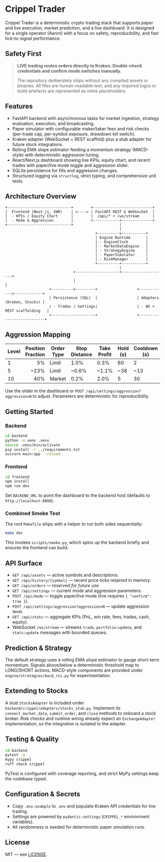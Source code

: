 # Crippel Trader

Crippel Trader is a deterministic crypto trading stack that supports paper and live execution, market prediction, and a live dashboard. It is designed for a single operator (Aaron) with a focus on safety, reproducibility, and fast tick-to-signal performance.

## Safety First

> **LIVE trading routes orders directly to Kraken. Double-check credentials and confirm mode switches manually.**
>
> The repository deliberately ships without any compiled assets or binaries. All files are human-readable text, and any required logos or build artefacts are represented as inline placeholders.

## Features

- FastAPI backend with asynchronous tasks for market ingestion, strategy evaluation, execution, and broadcasting.
- Paper simulator with configurable maker/taker fees and risk checks (per-trade cap, per-symbol exposure, drawdown kill switch).
- Kraken adapter (WebSocket + REST scaffold) plus a stub adapter for future stock integrations.
- Rolling EMA slope estimator feeding a momentum strategy (MACD-style) with deterministic aggression tuning.
- React/Next.js dashboard showing live KPIs, equity chart, and recent trades with paper/live mode toggle and aggression slider.
- SQLite persistence for fills and aggression changes.
- Structured logging via `structlog`, strict typing, and comprehensive unit tests.

## Architecture Overview

```
+-----------------------------+        +---------------------------+
|  Frontend (Next.js, SWR)    | <----> | FastAPI REST & WebSocket  |
|  - KPIs / Equity Chart      |        |  /api/* + /ws/stream      |
|  - Mode & Aggression        |        +------------+--------------+
+-----------------------------+                     |
                                                    |
                                         +----------v-----------+
                                         | Engine Runtime       |
                                         | - EngineClock        |
                                         | - MarketDataEngine   |
                                         | - StrategyEngine     |
                                         | - PaperSimulator     |
                                         | - RiskManager        |
                                         +----------+-----------+
                                                    |
                               +--------------------+--------------------+
                               |                                         |
                    +----------v---------+                  +------------v-------------+
                    | Persistence (SQL)  |                  | Adapters (Kraken, Stocks) |
                    | - Trades / Settings|                  | - WS + REST scaffolding   |
                    +--------------------+                  +---------------------------+
```

## Aggression Mapping

| Level | Position Fraction | Order Type | Stop Distance | Take Profit | Hold (s) | Cooldown (s) | Signal Threshold |
|-------|------------------:|------------|---------------|-------------|----------|--------------|------------------|
| 1     | 5%                | Limit      | 1.0%          | 0.3%        | 60       | 2            | 0.60             |
| 5     | ~23%              | Limit      | ~0.6%         | ~1.1%       | ~38      | ~13          | ~0.42            |
| 10    | 40%               | Market     | 0.2%          | 2.0%        | 5        | 30           | 0.20             |

Use the slider in the dashboard or `POST /api/settings/aggression?aggression=N` to adjust. Parameters are deterministic for reproducibility.

## Getting Started

### Backend

```bash
cd backend
python -m venv .venv
source .venv/bin/activate
pip install -r ../requirements.txt
uvicorn main:app --reload
```

### Frontend

```bash
cd frontend
npm install
npm run dev
```

Set `BACKEND_URL` to point the dashboard to the backend host (defaults to `http://localhost:8000`).

### Combined Smoke Test

The root `Makefile` ships with a helper to run both sides sequentially:

```bash
make dev
```

This invokes `scripts/smoke.py`, which spins up the backend briefly and ensures the frontend can build.

## API Surface

- `GET /api/assets` — active symbols and descriptions.
- `GET /api/history/{symbol}` — recent price ticks retained in memory.
- `GET /api/orders` — _reserved for future use_.
- `GET /api/settings` — current mode and aggression parameters.
- `POST /api/mode` — toggle paper/live mode (live requires `{ "confirm": true }`).
- `POST /api/settings/aggression?aggression=N` — update aggression level.
- `GET /api/stats` — aggregate KPIs (PnL, win rate, fees, trades, cash, equity).
- WebSocket `/ws/stream` — streams `trade`, `portfolio:update`, and `stats:update` messages with bounded queues.

## Prediction & Strategy

The default strategy uses a rolling EMA slope estimator to gauge short-term momentum. Signals above/below a deterministic threshold map to LONG/SHORT actions. MACD-style components are provided under `engine/strategies/macd_rsi.py` for experimentation.

## Extending to Stocks

A stub `StocksAdapter` is included under `backend/crippel/adapters/stocks_stub.py`. Implement its `connect_market_data`, `submit_order`, and `close` methods to onboard a stock broker. Risk checks and runtime wiring already expect an `ExchangeAdapter` implementation, so the integration is isolated to the adapter.

## Testing & Quality

```bash
cd backend
pytest -q
mypy crippel
ruff check crippel
```

PyTest is configured with coverage reporting, and strict MyPy settings keep the codebase typed.

## Configuration & Secrets

- Copy `.env.example` to `.env` and populate Kraken API credentials for live trading.
- Settings are powered by `pydantic-settings` (`CRIPPEL_*` environment variables).
- All randomness is seeded for deterministic paper simulation runs.

## License

MIT — see [LICENSE](LICENSE).

